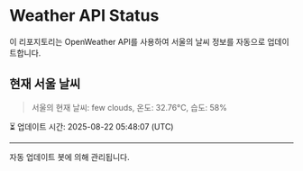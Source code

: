 
# Weather API Status

이 리포지토리는 OpenWeather API를 사용하여 서울의 날씨 정보를 자동으로 업데이트합니다.

## 현재 서울 날씨
> 서울의 현재 날씨: few clouds, 온도: 32.76°C, 습도: 58%

⏳ 업데이트 시간: 2025-08-22 05:48:07 (UTC)

---
자동 업데이트 봇에 의해 관리됩니다.
